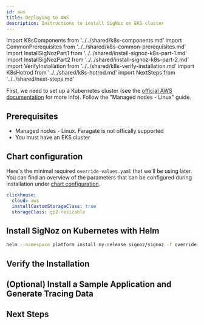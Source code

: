 ```yaml
---
id: aws
title: Deploying to AWS
description: Instructions to install SigNoz on EKS cluster
---
```


import K8sComponents from '../../shared/k8s-components.md'
import CommonPrerequisites from '../../shared/k8s-common-prerequisites.md'
import InstallSigNozPart1 from '../../shared/install-signoz-k8s-part-1.md'
import InstallSigNozPart2 from '../../shared/install-signoz-k8s-part-2.md'
import VerifyInstallation from '../../shared/k8s-verify-installation.md'
import K8sHotrod from '../../shared/k8s-hotrod.md'
import NextSteps from '../../shared/next-steps.md'

First, we need to set up a Kubernetes cluster (see the
[official AWS documentation](https://docs.aws.amazon.com/eks/latest/userguide/getting-started-eksctl.html)
for more info). Follow the "Managed nodes - Linux" guide.

<K8sComponents />

## Prerequisites

- Managed nodes - Linux. Faragate is not offically supported
- You must have an EKS cluster

<CommonPrerequisites />

## Chart configuration

Here's the minimal required `override-values.yaml` that we'll be using later. You can find
an overview of the parameters that can be configured during installation under
[chart configuration](https://github.com/SigNoz/charts/tree/main/charts/signoz#configuration).

```yaml
clickhouse:
  cloud: aws
  installCustomStorageClass: true
  storageClass: gp2-resizable
```

## Install SigNoz on Kubernetes with Helm

<InstallSigNozPart1 />

```bash
helm --namespace platform install my-release signoz/signoz -f override-values.yaml
```

<InstallSigNozPart2 />

## Verify the Installation

<VerifyInstallation />

## (Optional) Install a Sample Application and Generate Tracing Data

<K8sHotrod />

## Next Steps

<NextSteps />
